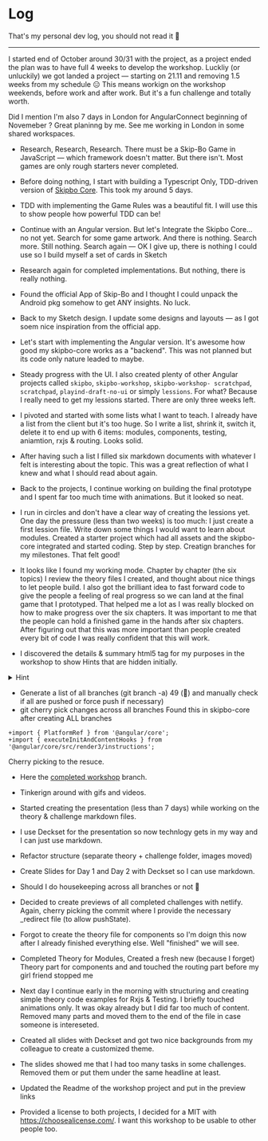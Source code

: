 # Log
That's my personal dev log, you should not read it 🙊

----

I started end of October around 30/31 with the project, as a project ended the plan was to have full 4 weeks to develop the workshop. Luckliy (or unluckily) we got landed a project — starting on 21.11 and removing 1.5 weeks from my schedule 😑 This means workign on the workshop weekends, before work and after work. But it's a fun challenge and totally worth.

Did I mention I'm also 7 days in London for AngularConnect beginning of Novemeber ? Great planinng by me. See me working in London in some shared workspaces.

+ Research, Research, Research. There must be a Skip-Bo Game in JavaScript — which framework doesn't matter. But there isn't. Most games are only rough starters never completed.
+ Before doing nothing, I start with building a Typescript Only, TDD-driven  version of [Skipbo Core](https://github.com/georgiee/skipbo-typescript-jest). This took my around 5 days.
+ TDD with implementing the Game Rules was a beautiful fit. I will use this to show people how powerful TDD can be!
+ Continue with an Angular version. But let's
Integrate the Skipbo Core... no not yet. Search for some game artwork. And there is nothing. Search more. Still nothing. Search again — OK I give up, there is nothing I could use so I build myself a set of cards in Sketch

+ Research again for completed implementations. But nothing, there is really nothing.
+ Found the official App of Skip-Bo and I thought I could unpack the Android pkg somehow to get ANY insights. No luck.
+ Back to my Sketch design. I update some designs and layouts — as I got soem nice inspiration from the official app.
+ Let's start with implementing the Angular version. It's awesome how good my skipbo-core works as a "backend". This was not planned but its code only nature leaded to maybe.
+ Steady progress with the UI. I also created plenty of other Angular projects called `skipbo`, `skipbo-workshop`, `skipbo-workshop- scratchpad`, `scratchpad`, `playind-draft-no-ui` or simply `lessions`. For what? Because I really need to get my lessions started. There are only three weeks left.
+ I pivoted and started with some lists what I want to teach. I already have a list from the client but it's too huge. So I write a list, shrink it, switch it, delete it to end up with 6 items: modules, components, testing, aniamtion, rxjs & routing. Looks solid.
+ After having such a list I filled six markdown documents with whatever I felt is interesting about the topic. This was a great reflection of what I knew and what I should read about again.
+ Back to the projects, I continue working on building the final prototype and I spent far too much time with animations. But it looked so neat.
+ I run in circles and don't have a clear way of creating the lessions yet. One day the pressure (less than two weeks) is too much: I just create a first lession file. Write down some things I would want to learn about modules. Created a starter project which had all assets and the skipbo-core integrated and started coding. Step by step. Creatign branches for my milestones. That felt good!
+ It looks like I found my working mode. Chapter by chapter (the six topics) I review the theory files I created, and thought about nice things to let people build. I also got the brilliant idea to fast forward code to give the people a feeling of real progress so we can land at the final game that I prototyped. That helped me a lot as I was really blocked on how to make progress over the six chapters. It was important to me that the people can hold a finished game in the hands after six chapters. After figuring out that this was more important than people created every bit of code I was really confident that this will work.
+ I discovered the details & summary html5 tag for my purposes in the workshop to show Hints that are hidden initially.
<details>
<summary>Hint</summary>
So cool and useful for workshops 🙌
</details>

+ Generate a list of all branches (git branch -a) 49 (🧐) and manually check if all are pushed or force push if necessary)
+ git cherry pick changes across all branches
Found this in skipbo-core after creating ALL branches

```
+import { PlatformRef } from '@angular/core';
+import { executeInitAndContentHooks } from '@angular/core/src/render3/instructions';
```

Cherry picking to the resuce.
+ Here the [completed workshop](https://skipbo-angular-workshop.netlify.com/game/play) branch.

+ Tinkerign around with gifs and videos.
+ Started creating the presentation (less than 7 days) while working on the theory & challenge markdown files.
+ I use Deckset for the presentation so now technlogy gets in my way and I can just use markdown.
+ Refactor structure (separate theory + challenge folder, images moved)
+ Create Slides for Day 1 and Day 2 with Deckset so I can use markdown.
+ Should I do housekeeping across all branches or not 🤔
+ Decided to create previews of all completed challenges with netlify. Again, cherry picking the commit where I provide the necessary _redirect file (to allow pushState).


+ Forgot to create the theory file for components so I'm doign this now after I already finished everything else. Well "finished" we will see.

+ Completed Theory for Modules, Created a fresh new (because I forget) Theory part for components and and touched the routing part before my girl friend stopped me
+ Next day I continue early in the morning with structuring and creating simple theory code examples for Rxjs & Testing. I briefly touched animations only. It was okay already but I did far too much of content. Removed many parts and moved them to the end of the file in case someone is intereseted.
+ Created all slides with Deckset and got two nice backgrounds from my colleague to create a customized theme.
+ The slides showed me that I had too many tasks in some challenges. Removed them or put them under the same headline at least.
+ Updated the Readme of the workshop project and put in the preview links
+ Provided a license to both projects, I decided for a MIT with https://choosealicense.com/. I want this workshop to be usable to other people too.

